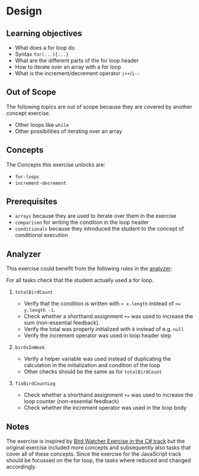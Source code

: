 # Design

## Learning objectives

- What does a for loop do
- Syntax `for(...){...}`
- What are the different parts of the for loop header
- How to iterate over an array with a for loop
- What is the increment/decrement operator `i++`/`i--`

## Out of Scope

The following topics are out of scope because they are covered by another concept exercise.

- Other loops like `while`
- Other possibilities of iterating over an array

## Concepts

The Concepts this exercise unlocks are:

- `for-loops`
- `increment-decrement`

## Prerequisites

- `arrays` because they are used to iterate over them in the exercise
- `comparison` for writing the condition in the loop header
- `conditionals` because they introduced the student to the concept of conditional execution

## Analyzer

This exercise could benefit from the following rules in the [analyzer][analyzer]:

For all tasks check that the student actually used a for loop.

1. `totalBirdCount`

   - Verify that the condition is written with `< x.length` instead of `<= y.length -1`.
   - Check whether a shorthand assignment `+=` was used to increase the sum (non-essential feedback).
   - Verify the total was properly initialized with `0` instead of e.g. `null`
   - Verify the increment operator was used in loop header step

2. `birdsInWeek`

   - Verify a helper variable was used instead of duplicating the calculation in the initialization and condition of the loop
   - Other checks should be the same as for `totalBirdCount`

3. `fixBirdCountLog`

   - Check whether a shorthand assignment `+=` was used to increase the loop counter (non-essential feedback)
   - Check whether the increment operator was used in the loop body

## Notes

The exercise is inspired by [Bird Watcher Exercise in the C# track][csharp-bird-watcher] but the original exercise included more concepts and subsequently also tasks that cover all of these concepts.
Since the exercise for the JavaScript track should be focussed on the for loop, the tasks where reduced and changed accordingly.

[analyzer]: https://github.com/exercism/javascript-analyzer
[csharp-bird-watcher]: https://github.com/exercism/csharp/blob/main/exercises/concept/bird-watcher/.docs/instructions.md
